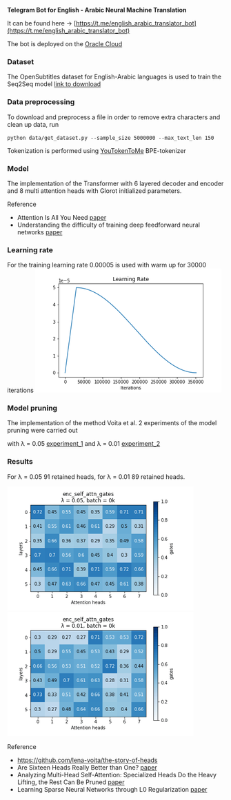 **Telegram Bot for English - Arabic Neural Machine Translation**

It can be found here -> [https://t.me/english_arabic_translator_bot](https://t.me/english_arabic_translator_bot)

The bot is deployed on the [Oracle Cloud](https://www.oracle.com/index.html)

### **Dataset**
The OpenSubtitles dataset for English-Arabic languages is used to train the Seq2Seq model [link to download](https://opus.nlpl.eu/download.php?f=OpenSubtitles/v2018/moses/ar-en.txt.zip)

### **Data preprocessing**

To download and preprocess a file in order to remove extra characters and clean up data, run

```
python data/get_dataset.py --sample_size 5000000 --max_text_len 150
```
Tokenization is performed using [YouTokenToMe](https://github.com/VKCOM/YouTokenToMe) BPE-tokenizer
### **Model**
The implementation of the Transformer with 6 layered decoder and encoder and 8 multi attention heads with Glorot initialized parameters. 

Reference
* Attention Is All You Need [paper](https://proceedings.neurips.cc/paper/2017/file/3f5ee243547dee91fbd053c1c4a845aa-Paper.pdf)
* Understanding the difficulty of training deep feedforward neural networks [paper](http://proceedings.mlr.press/v9/glorot10a/glorot10a.pdf)

### **Learning rate**
For the training learning rate 0.00005 is used with warm up for 30000 iterations
![alt text](https://github.com/KristinaRay/english-arabic-nmt-bot/blob/main/pics/learning_rate.png)

### **Model pruning**
The implementation of the method Voita et al.
2 experiments of the model pruning were carried out

with λ = 0.05 [experiment_1](https://github.com/KristinaRay/english-arabic-nmt-bot/tree/main/experiment_1) and λ = 0.01 [experiment_2](https://github.com/KristinaRay/english-arabic-nmt-bot/tree/main/experiment_2)

### **Results**

For λ = 0.05 91 retained heads, for λ = 0.01 89 retained heads.

![alt text](https://github.com/KristinaRay/english-arabic-nmt-bot/blob/main/experiment_1/assets/enc_self_attn_gates.gif)
![alt text](https://github.com/KristinaRay/english-arabic-nmt-bot/blob/main/experiment_2/assets/enc_self_attn_gates.gif)

Reference
* https://github.com/lena-voita/the-story-of-heads
* Are Sixteen Heads Really Better than One? [paper](https://blog.ml.cmu.edu/2020/03/20/are-sixteen-heads-really-better-than-one/)
* Analyzing Multi-Head Self-Attention: Specialized Heads Do the Heavy Lifting, the Rest Can Be Pruned [paper](https://aclanthology.org/P19-1580.pdf)
* Learning Sparse Neural Networks through L0 Regularization [paper](https://openreview.net/pdf?id=H1Y8hhg0b)
